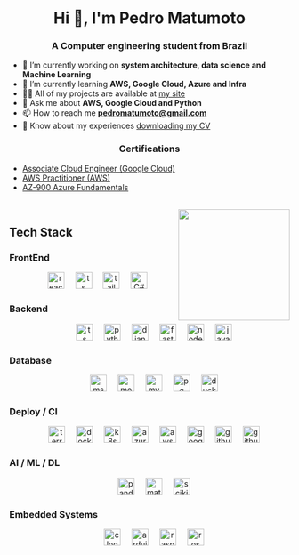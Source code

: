 <h1 align="center">Hi 👋, I'm Pedro Matumoto</h1>
<h3 align="center">A Computer engineering student from Brazil</h3>

- 🔭 I’m currently working on **system architecture, data science and Machine Learning**
- 🌱 I’m currently learning **AWS, Google Cloud, Azure and Infra**
- 👨‍💻 All of my projects are available at [my site](https://pedromatumoto.github.io)
- 💬 Ask me about **AWS, Google Cloud and Python**
- 📫 How to reach me **pedromatumoto@gmail.com**
- 📄 Know about my experiences [downloading my CV](https://pedromatumoto.github.io/assets/pdf/PHSM_2025.pdf)

<h3 align="center">Certifications</h3>

- [Associate Cloud Engineer (Google Cloud)](https://www.credly.com/badges/cfcf2aa4-982b-426b-8f7d-63a2388ebc6d/public_url)
- [AWS Practitioner (AWS)](https://www.credly.com/badges/9ca0b5f9-6f4d-46c1-889f-7b7d94d5a87e/public_url)
- [AZ-900 Azure Fundamentals](https://learn.microsoft.com/api/credentials/share/pt-br/PedroMatumoto-9901/8DB5E10E5D4597FA?sharingId=18D2DEB419144A0A)

<br clear="both">

<div align="center">
  <img align="right" height="200" src="https://i.imgur.com/sQFeQcs.jpg" />
</div>

## Tech Stack
### FrontEnd
<div align="center">
  <img width="12" />
  <img src="https://img.shields.io/badge/react-%2320232a.svg?style=for-the-badge&logo=react&logoColor=%2361DAFB" height="30" alt="react logo" />
  <img width="12" />
  <img src="https://img.shields.io/badge/typescript-%23007ACC.svg?style=for-the-badge&logo=typescript&logoColor=white" height="30" alt="ts logo" />
  <img width="12" />
  <img src="https://img.shields.io/badge/tailwindcss-%2338B2AC.svg?style=for-the-badge&logo=tailwind-css&logoColor=white" height="30" alt="tailwind logo" />
  <img width="12" />
  <img src="https://img.shields.io/badge/c%23-%23239120.svg?style=for-the-badge&logo=sharp&logoColor=white" height="30" alt="C# logo" />
</div>

### Backend
<div align="center">
  <img width="12" />
  <img src="https://img.shields.io/badge/typescript-%23007ACC.svg?style=for-the-badge&logo=typescript&logoColor=white" height="30" alt="ts logo" />
  <img width="12" />
  <img src="https://img.shields.io/badge/python-3670A0?style=for-the-badge&logo=python&logoColor=ffdd54" height="30" alt="python logo" />
  <img width="12" />
  <img src="https://img.shields.io/badge/django-%23092E20.svg?style=for-the-badge&logo=django&logoColor=white" height="30" alt="django logo" />
  <img width="12" />
  <img src="https://img.shields.io/badge/FastAPI-005571?style=for-the-badge&logo=fastapi" height="30" alt="fastapi logo" />
  <img width="12" />
  <img src="https://img.shields.io/badge/node.js-6DA55F?style=for-the-badge&logo=node.js&logoColor=white" height="30" alt="nodejs logo" />
  <img width="12" />
  <img src="https://img.shields.io/badge/java-%23ED8B00.svg?style=for-the-badge&logo=openjdk&logoColor=white" height="30" alt="java logo" />
  
</div>

### Database
<div align="center">
  <img width="12" />
  <img src="https://img.shields.io/badge/Microsoft%20SQL%20Server-CC2927?style=for-the-badge&logo=microsoft%20sql%20server&logoColor=white" height="30" alt="msql logo" />
  <img width="12" />
  <img src="https://img.shields.io/badge/MongoDB-%234ea94b.svg?style=for-the-badge&logo=mongodb&logoColor=white" height="30" alt="mongodb logo" />
  <img width="12" />
  <img src="https://img.shields.io/badge/mysql-4479A1.svg?style=for-the-badge&logo=mysql&logoColor=white" height="30" alt="mysql logo" />
  <img width="12" />
  <img src="https://img.shields.io/badge/postgres-%23316192.svg?style=for-the-badge&logo=postgresql&logoColor=white" height="30" alt="pg logo" />
  <img width="12" />
  <img src="https://img.shields.io/badge/duckdb-FCD535?style=for-the-badge&logo=duckdb&logoColor=black" height="30" alt="duckdb logo" />
</div>

### Deploy / CI
<div align="center">
  <img width="12" />
  <img src="https://img.shields.io/badge/terraform-%235835CC.svg?style=for-the-badge&logo=terraform&logoColor=white" height="30" alt="terraform logo" />
  <img width="12" />
  <img src="https://img.shields.io/badge/docker-%230db7ed.svg?style=for-the-badge&logo=docker&logoColor=white" height="30" alt="docker logo" />
  <img width="12" />
  <img src="https://img.shields.io/badge/kubernetes-%23326ce5.svg?style=for-the-badge&logo=kubernetes&logoColor=white" height="30" alt="k8s logo" />
  <img width="12" />
  <img src="https://img.shields.io/badge/azure-%230072C6.svg?style=for-the-badge&logo=azure&logoColor=white" height="30" alt="azure logo" />
  <img width="12" />
  <img src="https://img.shields.io/badge/AWS-%23FF9900.svg?style=for-the-badge&logo=amazon-aws&logoColor=white" height="30" alt="aws logo" />
  <img width="12" />
  <img src="https://img.shields.io/badge/Google%20Cloud-%234285F4.svg?style=for-the-badge&logo=google-cloud&logoColor=white" height="30" alt="google cloud logo" />
  <img width="12" />
  <img src="https://img.shields.io/badge/github%20actions-%232671E5.svg?style=for-the-badge&logo=githubactions&logoColor=white" height="30" alt="github-actions logo" />
  <img width="12" />
  <img src="https://img.shields.io/badge/github%20pages-121013?style=for-the-badge&logo=github&logoColor=white" height="30" alt="github-pages logo" />
</div>

### AI / ML / DL
<div align="center">
  <img width="12" />
  <img src="https://img.shields.io/badge/pandas-%23150458.svg?style=for-the-badge&logo=pandas&logoColor=white" height="30" alt="pandas logo" />
  <img width="12" />
  <img src="https://img.shields.io/badge/Matplotlib-%23ffffff.svg?style=for-the-badge&logo=Matplotlib&logoColor=black" height="30" alt="matplotlib logo" />
  <img width="12" />
  <img src="https://img.shields.io/badge/scikit--learn-%23F7931E.svg?style=for-the-badge&logo=scikit-learn&logoColor=white" height="30" alt="scikit-learn logo" />
</div>

### Embedded Systems
<div align="center">
  <img width="12" />
  <img src="https://img.shields.io/badge/c-%2300599C.svg?style=for-the-badge&logo=c&logoColor=white" height="30" alt="c logo" />
  <img width="12" />
  <img src="https://img.shields.io/badge/Arduino-%2338B2AC.svg?style=for-the-badge&logo=arduino&logoColor=white" height="30" alt="arduino logo" />
  <img width="12" />
  <img src="https://img.shields.io/badge/-Raspberry_Pi-C51A4A?style=for-the-badge&logo=Raspberry-Pi" height="30" alt="raspberry pi logo" />
  <img width="12" />
  <img src="https://img.shields.io/badge/ros-%230A0FF9.svg?style=for-the-badge&logo=ros&logoColor=white" height="30" alt="ros logo" />
</div>
